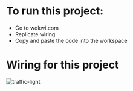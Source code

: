 # To run this project:
- Go to wokwi.com
- Replicate wiring
- Copy and paste the code into the workspace
  
# Wiring for this project
![traffic-light](https://github.com/user-attachments/assets/9c7be95f-0cc2-4706-b08c-5d08f02ff453)
